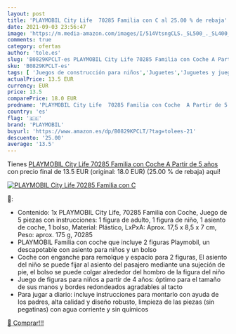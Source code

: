 ```yaml
---
layout: post
title: 'PLAYMOBIL City Life  70285 Familia con C al 25.00 % de rebaja'
date: 2021-09-03 23:56:47
image: 'https://m.media-amazon.com/images/I/514VtsngCLS._SL500_._SL400_.jpg'
comments: true
category: ofertas
author: 'tole.es'
slug: 'B0829KPCLT-es PLAYMOBIL City Life 70285 Familia con Coche A Partir de 5...'
sku: 'B0829KPCLT-es'
tags: [ 'Juegos de construcción para niños','Juguetes','Juguetes y juegos','playmobil', ]
actualPrice: 13.5 EUR
currency: EUR
price: 13.5
comparePrice: 18.0 EUR
prodname: 'PLAYMOBIL City Life  70285 Familia con Coche  A Partir de 5 años'
country: 'es'
flag: '🇪🇸'
brand: 'PLAYMOBIL'
buyurl: 'https://www.amazon.es/dp/B0829KPCLT/?tag=tolees-21'
descuento: '25.00'
average: '13.5'
---
```


Tienes [PLAYMOBIL City Life  70285 Familia con Coche  A Partir de 5 años](https://www.amazon.es/dp/B0829KPCLT/?tag=tolees-21) con precio final de  13.5 EUR (original: 18.0 EUR) (25.00 %  de rebaja) aqui!

[![PLAYMOBIL City Life  70285 Familia con C](https://m.media-amazon.com/images/I/514VtsngCLS._SL500_._SL400_.jpg)](https://www.amazon.es/dp/B0829KPCLT/?tag=tolees-21)

🔎:

- Contenido: 1x PLAYMOBIL City Life, 70285 Familia con Coche, Juego de 5 piezas con instrucciones: 1 figura de adulto, 1 figura de niño, 1 asiento de coche, 1 bolso, Material: Plástico, LxPxA: Aprox. 17,5 x 8,5 x 7 cm, Peso: aprox. 175 g, 70285
- PLAYMOBIL Familia con coche que incluye 2 figuras Playmobil, un descapotable con asiento para niños y un bolso
- Coche con enganche para remolque y espacio para 2 figuras, El asiento del niño se puede fijar al asiento del pasajero mediante una sujeción de pie, el bolso se puede colgar alrededor del hombro de la figura del niño
- Juego de figuras para niños a partir de 4 años: óptimo para el tamaño de sus manos y bordes redondeados agradables al tacto
- Para jugar a diario: incluye instrucciones para montarlo con ayuda de los padres, alta calidad y diseño robusto, limpieza de las piezas (sin pegatinas) con agua corriente y sin químicos

[🛒 Comprar!!!](https://www.amazon.es/dp/B0829KPCLT/?tag=tolees-21)
